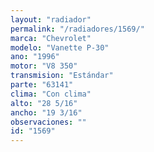```yaml
---
layout: "radiador"
permalink: "/radiadores/1569/"
marca: "Chevrolet"
modelo: "Vanette P-30"
ano: "1996"
motor: "V8 350"
transmision: "Estándar"
parte: "63141"
clima: "Con clima"
alto: "28 5/16"
ancho: "19 3/16"
observaciones: ""
id: "1569"
---
```


